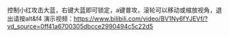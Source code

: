 控制小红攻击大蓝，右键大蓝即可锁定，a键普攻，滚轮可以移动或缩放视角，退出请按alt&f4
演示视频：https://www.bilibili.com/video/BV1Ny6fYJEVf/?vd_source=0ff41a6700305dbcce2990494c5c22d5
